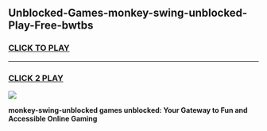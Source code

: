 
## Unblocked-Games-monkey-swing-unblocked-Play-Free-bwtbs
<h3>
<a href="https://premium76.site?title=monkey-swing-unblocked&ref=23A">CLICK TO PLAY</a></h3>
<hr>

<h3>
<a href="https://premium76.site?title=monkey-swing-unblocked&ref=23A">CLICK 2 PLAY</a>
  
</h3>

<a href="https://premium76.site?title=monkey-swing-unblocked&ref=23A"><img src="https://clearcache.store/games.png"></a>


**monkey-swing-unblocked games unblocked: Your Gateway to Fun and Accessible Online Gaming**
